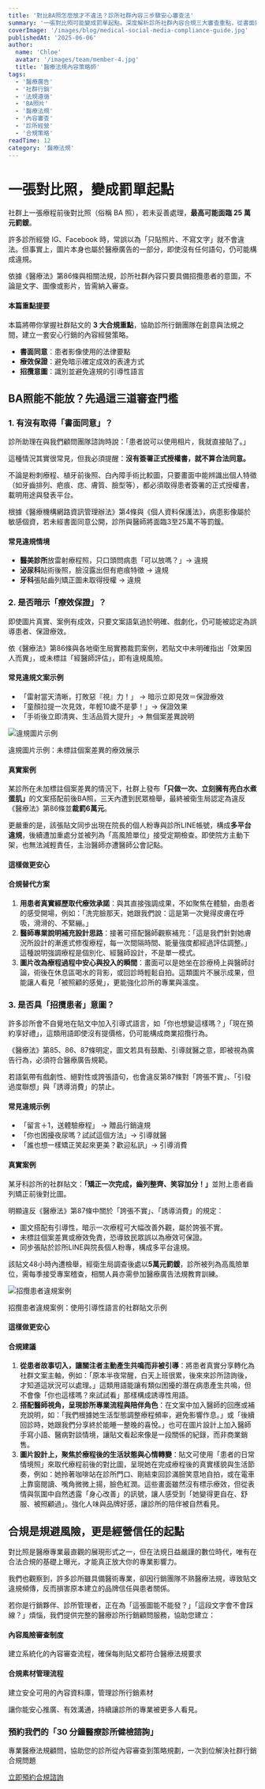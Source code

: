 ```yaml
---
title: '對比BA照怎麼放才不違法？診所社群內容三步驟安心審查法'
summary: '一張對比照可能變成罰單起點。深度解析診所社群內容合規三大審查重點，從書面同意、療效保證到招攬意圖，幫助診所建立安心行銷的內容經營策略。'
coverImage: '/images/blog/medical-social-media-compliance-guide.jpg'
publishedAt: '2025-06-06'
author:
  name: 'Chloe'
  avatar: '/images/team/member-4.jpg'
  title: '醫療法規內容策略師'
tags:
  - '醫療廣告'
  - '社群行銷'
  - '法規遵循'
  - 'BA照片'
  - '醫療法規'
  - '內容審查'
  - '診所經營'
  - '合規策略'
readTime: 12
category: '醫療法規'
---
```


# 一張對比照，變成罰單起點

社群上一張療程前後對比照（俗稱 BA 照），若未妥善處理，**最高可能面臨 25 萬元罰鍰**。

許多診所經營 IG、Facebook 時，常誤以為「只貼照片、不寫文字」就不會違法。但事實上，圖片本身也屬於醫療廣告的一部分，即使沒有任何語句，仍可能構成違規。

依據《醫療法》第86條與相關法規，診所社群內容只要具備招攬患者的意圖，不論是文字、圖像或影片，皆需納入審查。

<div class="stat-highlight">
  <h4>本篇重點提要</h4>
  <p>本篇將帶你掌握社群貼文的 <strong>3 大合規重點</strong>，協助診所行銷團隊在創意與法規之間，建立一套安心行銷的內容經營策略。</p>
  <ul>
    <li><strong>書面同意</strong>：患者影像使用的法律要點</li>
    <li><strong>療效保證</strong>：避免暗示確定成效的表達方式</li>
    <li><strong>招攬意圖</strong>：識別並避免違規的引導性語言</li>
  </ul>
</div>

## BA照能不能放？先過這三道審查門檻

### 1. 有沒有取得「書面同意」？

診所助理在與我們顧問團隊諮詢時說：「患者說可以使用相片，我就直接貼了。」

這種情況其實很常見，但我必須提醒：**沒有簽署正式授權書，就不算合法同意。**

不論是粉刺療程、植牙前後照、白內障手術比較圖，只要畫面中能辨識出個人特徵（如牙齒排列、疤痕、痣、膚質、臉型等），都必須取得患者簽署的正式授權書，載明用途與發表平台。

根據《醫療機構網路資訊管理辦法》第4條與《個人資料保護法》，病患影像屬於敏感個資，若未經書面同意公開，診所與醫師將面臨3至25萬不等罰鍰。

<div class="warning-box">
  <h4>常見違規情境</h4>
  <ul>
    <li><strong>醫美診所</strong>放雷射療程照，只口頭問病患「可以放嗎？」→ <span class="font-semibold text-red-800">違規</span></li>
    <li><strong>泌尿科</strong>貼術後照，臉沒露出但有疤痕特徵 → <span class="font-semibold text-red-800">違規</span></li>
    <li><strong>牙科</strong>張貼齒列矯正圖未取得授權 → <span class="font-semibold text-red-800">違規</span></li>
  </ul>
</div>

### 2. 是否暗示「療效保證」？

即使圖片真實、案例有成效，只要文案語氣過於明確、戲劇化，仍可能被認定為誤導患者、保證療效。

依《醫療法》第86條與各地衛生局實務裁罰案例，若貼文中未明確指出「效果因人而異」，或未標註「經醫師評估」，即有違規風險。

<div class="warning-box">
  <h4>常見違規文案示例</h4>
  <ul>
    <li>「雷射當天清晰，打敗惡『視』力！」 → 暗示立即見效＝保證療效</li>
    <li>「童顏拉提一次見效，年輕10歲不是夢！」→ 保證效果</li>
    <li>「手術後立即清爽、生活品質大提升」→ 無個案差異說明</li>
  </ul>
</div>

<div class="my-8">
  <img src="/images/blog/medical-social-media-compliance-guide_01.jpg" alt="違規圖片示例" class="w-full rounded-lg shadow-lg" />
  <p class="text-sm text-gray-600 mt-2 text-center italic">違規圖片示例：未標註個案差異的療效展示</p>
</div>

<div class="case-study">
  <h4>真實案例</h4>
  <p>某診所在未加標註個案差異的情況下，社群上發布<strong>「只做一次、立刻擁有亮白水煮蛋肌」</strong>的文案搭配前後BA照，三天內遭到民眾檢舉，最終被衛生局認定為違反《醫療法》第86條並<strong>裁罰6萬元</strong>。</p>
  <p>更嚴重的是，該張貼文同步出現在院長的個人粉專與診所LINE帳號，構成<strong>多平台違規</strong>，後續遭加重處分並被列為「高風險單位」接受定期檢查。即使院方主動下架，也無法減輕責任，主治醫師亦遭醫師公會記點。</p>
</div>

#### 這樣做更安心

<div class="action-checklist">
  <h4>合規替代方案</h4>
  <ol>
    <li><strong>用患者真實經歷取代療效承諾</strong>：與其直接強調成果，不如聚焦在體驗，由患者的感受開場，例如：「洗完臉那天，她跟我們說：這是第一次覺得皮膚在呼吸，滑滑的、不緊繃。」</li>
    <li><strong>醫師專業說明補充設計思路</strong>：接著可搭配醫師觀察補充：「這是我們針對她膚況所設計的漸進式修復療程，每一次間隔時間、能量強度都經過評估調整。」這種說明強調療程是個別化、經醫師設計，不是單一模式。</li>
    <li><strong>圖片改為療程過程中安心與投入的瞬間</strong>：畫面可以是她坐在診療椅上與醫師討論，術後在休息區喝水的背影，或回診時輕鬆自拍。這類圖片不展示成果，但能讓人看見「被照顧的感覺」，更能強化診所的專業與溫度。</li>
  </ol>
</div>

### 3. 是否具「招攬患者」意圖？

許多診所會不自覺地在貼文中加入引導式語言，如「你也想變這樣嗎？」「現在預約享好禮」，這類用語即使沒有提價格，仍可能構成商業招攬行為。

《醫療法》第85、86、87條明定，圖文若具有鼓勵、引導就醫之意，即被視為廣告行為，必須符合醫療廣告規範。

若語氣帶有戲劇性、絕對性或誇張語句，也會違反第87條對「誇張不實」、「引發過度聯想」與「誘導消費」的禁止。

<div class="warning-box">
  <h4>常見違規示例</h4>
  <ul>
    <li>「留言＋1，送體驗療程」 → 贈品行銷違規</li>
    <li>「你也困擾夜尿嗎？試試這個方法」→ 引導就醫</li>
    <li>「誰也想一樣矯正笑起來更美？歡迎私訊」→ 引導消費</li>
  </ul>
</div>

<div class="case-study">
  <h4>真實案例</h4>
  <p>某牙科診所的社群貼文：<strong>「矯正一次完成，齒列整齊、笑容加分！」</strong>並附上患者齒列矯正前後對比圖。</p>
  <p class="font-semibold">明顯違反《醫療法》第87條中關於「誇張不實」、「誘導消費」的規定：</p>
  <ul>
    <li>圖文搭配有引導性，暗示一次療程可大幅改善外觀，屬於誇張不實。</li>
    <li>未標註個案差異或療效免責，恐導致民眾誤以為療效可保證。</li>
    <li>同步張貼於診所LINE與院長個人粉專，構成多平台違規。</li>
  </ul>
  <p>該貼文48小時內遭檢舉，經衛生局調查後處以<strong>5萬元罰鍰</strong>，診所被列為高風險單位，需每季接受專案稽查，相關人員亦需參加醫療廣告法規教育訓練。</p>
</div>

<div class="my-8">
  <img src="/images/blog/medical-social-media-compliance-guide_02.jpg" alt="招攬患者違規案例" class="w-full rounded-lg shadow-lg" />
  <p class="text-sm text-gray-600 mt-2 text-center italic">招攬患者違規案例：使用引導性語言的社群貼文示例</p>
</div>

#### 這樣做更安心

<div class="action-checklist">
  <h4>合規建議</h4>
  <ol>
    <li><strong>從患者故事切入，讓關注者主動產生共鳴而非被引導</strong>：將患者真實分享轉化為社群文案主軸，例如：「原本半夜常醒，白天上班很累，後來來診所諮詢後，才知道這狀況可以處理。」這類用語能讓有類似困擾的潛在病患產生共鳴，但不會像「你也這樣嗎？來試試看」那樣構成誘導性用語。</li>
    <li><strong>搭配醫師視角，呈現診所專業流程與陪伴角色</strong>：在文案中加入醫師的回應或補充說明，如：「我們根據她生活型態調整療程頻率，避免影響作息。」或「後續回診時，她跟我們分享終於能睡一整晚的喜悅。」也可在圖片設計上加入醫師手寫小語、醫病對談情境，讓貼文看起來像是一段關係的紀錄，而非商業銷售。</li>
    <li><strong>圖片設計上，聚焦於療程後的生活狀態與心情轉變</strong>：貼文可使用「患者的日常情境照」來取代療程前後的對比圖，呈現她在完成療程後的真實樣貌與生活節奏，例如：她拎著咖啡站在診所門口、剛結束回診滿臉笑意地自拍，或在電車上靠窗閱讀、嘴角微微上揚，臉色紅潤。這些畫面雖然沒有標示療效，但從表情與氛圍中自然透露「身心改善」的訊號，讓人感受到「她變得更自在、舒服、被照顧過」。強化人味與品牌好感，讓診所的陪伴被自然看見。</li>
  </ol>
</div>

## 合規是規避風險，更是經營信任的起點

對比照是醫療專業最直觀的展現形式之一，但在法規日益嚴謹的數位時代，唯有在合法合規的基礎上曝光，才能真正放大你的專業影響力。

我們也觀察到，許多診所雖具備醫術專業，卻因行銷團隊不熟醫療法規，導致貼文違規頻傳，反而損害原本建立的品牌信任與患者關係。

若你是行銷夥伴、診所管理者，正在為「這張圖能不能發？」「這段文字會不會踩線？」煩惱，我們提供完整的醫療診所行銷顧問服務，協助您建立：

<div class="service-highlights">
  <div class="service-card">
    <h4>內容風險審查制度</h4>
    <p>建立系統化的內容審查流程，確保每則貼文都符合醫療法規要求</p>
  </div>
  
  <div class="service-card">
    <h4>合規素材管理流程</h4>
    <p>建立安全可用的內容資料庫，管理診所行銷素材</p>
  </div>
</div>

讓你能安心推廣、有效溝通，持續讓診所的專業被更多人看見。

<div class="cta-section">
  <h3>預約我們的「30 分鐘醫療診所健檢諮詢」</h3>
  <p>專業醫療法規顧問，協助您的診所從內容審查到策略規劃，一次到位解決社群行銷合規問題</p>
  <a href="/service/medical-ad-compliance" class="cta-button">立即預約合規諮詢</a>
</div> 